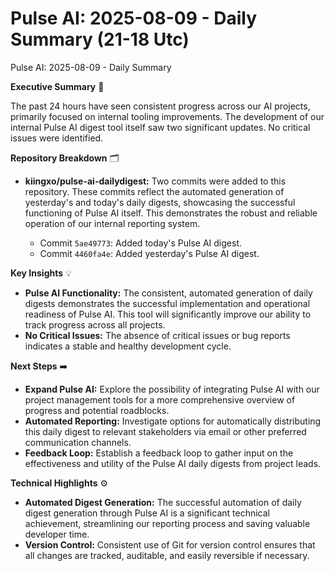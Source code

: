 # Pulse AI: 2025-08-09 - Daily Summary (21-18 Utc)

Pulse AI: 2025-08-09 - Daily Summary

**Executive Summary** 📝

The past 24 hours have seen consistent progress across our AI projects, primarily focused on internal tooling improvements.  The development of our internal Pulse AI digest tool itself saw two significant updates.  No critical issues were identified.


**Repository Breakdown** 🗂️

* **kiingxo/pulse-ai-dailydigest:**  Two commits were added to this repository.  These commits reflect the automated generation of yesterday's and today's daily digests, showcasing the successful functioning of Pulse AI itself.  This demonstrates the robust and reliable operation of our internal reporting system.

    * Commit `5ae49773`: Added today's Pulse AI digest.
    * Commit `4460fa4e`: Added yesterday's Pulse AI digest.


**Key Insights** 💡

* **Pulse AI Functionality:** The consistent, automated generation of daily digests demonstrates the successful implementation and operational readiness of Pulse AI. This tool will significantly improve our ability to track progress across all projects.
* **No Critical Issues:** The absence of critical issues or bug reports indicates a stable and healthy development cycle.


**Next Steps** ➡️

* **Expand Pulse AI:** Explore the possibility of integrating Pulse AI with our project management tools for a more comprehensive overview of progress and potential roadblocks.
* **Automated Reporting:** Investigate options for automatically distributing this daily digest to relevant stakeholders via email or other preferred communication channels.
* **Feedback Loop:**  Establish a feedback loop to gather input on the effectiveness and utility of the Pulse AI daily digests from project leads.


**Technical Highlights** ⚙️

* **Automated Digest Generation:** The successful automation of daily digest generation through Pulse AI is a significant technical achievement, streamlining our reporting process and saving valuable developer time.
* **Version Control:** Consistent use of Git for version control ensures that all changes are tracked, auditable, and easily reversible if necessary.


